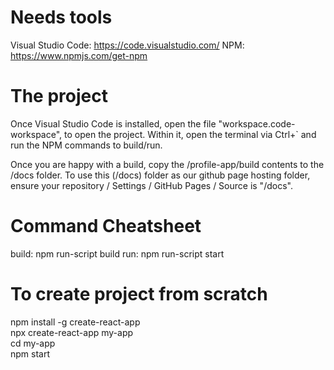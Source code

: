 # Needs tools

Visual Studio Code: https://code.visualstudio.com/
NPM: https://www.npmjs.com/get-npm


# The project

Once Visual Studio Code is installed, open the file "workspace.code-workspace", to open the project. Within it, open the terminal via Ctrl+\` and run the NPM commands to build/run.

Once you are happy with a build, copy the /profile-app/build contents to the /docs folder. To use this (/docs) folder as our github page hosting folder, ensure your repository / Settings / GitHub Pages / Source is "/docs".


# Command Cheatsheet

build: npm run-script build
run: npm run-script start


# To create project from scratch

npm install -g create-react-app  
npx create-react-app my-app  
cd my-app  
npm start
